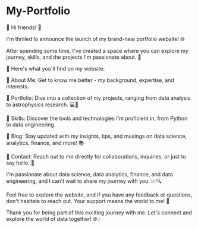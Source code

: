 # My-Portfolio
🚀 Hi friends! 🚀

I'm thrilled to announce the launch of my brand-new portfolio website! 🌐

After spending some time, I've created a space where you can explore my journey, skills, and the projects I'm passionate about. 🌟

📌 Here's what you'll find on my website:

🔹 About Me: Get to know me better - my background, expertise, and interests.

🔹 Portfolio: Dive into a collection of my projects, ranging from data analysis to astrophysics research. 💻🌌

🔹 Skills: Discover the tools and technologies I'm proficient in, from Python to data engineering.

🔹 Blog: Stay updated with my insights, tips, and musings on data science, analytics, finance, and more! 📚

🔹 Contact: Reach out to me directly for collaborations, inquiries, or just to say hello. 📩

I'm passionate about data science, data analytics, finance, and data engineering, and I can't wait to share my journey with you. 📈🔍

Feel free to explore the website, and if you have any feedback or questions, don't hesitate to reach out. Your support means the world to me! 🙌

Thank you for being part of this exciting journey with me. Let's connect and explore the world of data together! 🌐💡

